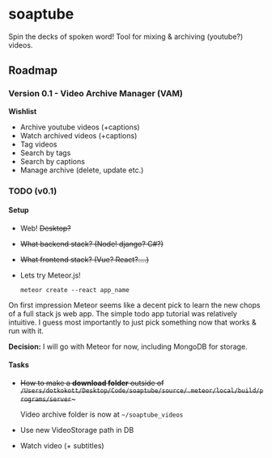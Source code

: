# soaptube
Spin the decks of spoken word! Tool for mixing &amp; archiving (youtube?) videos.

## Roadmap

### Version 0.1 - Video Archive Manager (VAM)

**Wishlist**

* Archive youtube videos (+captions)
* Watch archived videos (+captions)
* Tag videos
* Search by tags
* Search by captions
* Manage archive (delete, update etc.)

### TODO (v0.1)

#### Setup
* Web! ~~Desktop?~~
* ~~What backend stack? (Node! ~~django? C#?~~)~~
* ~~What frontend stack? (Vue? React?....)~~
* Lets try Meteor.js!

  `meteor create --react app_name`

On first impression Meteor seems like a decent pick to learn the new chops of a full stack js web app.
The simple todo app tutorial was relatively intuitive. I guess most importantly to just pick something now that works & run with it.

**Decision:** I will go with Meteor for now, including MongoDB for storage.

#### Tasks

* ~~How to make a **download folder** outside of~~
~~`/Users/dotkokott/Desktop/Code/soaptube/source/.meteor/local/build/programs/server`~~~

  Video archive folder is now at `~/soaptube_videos`

* Use new VideoStorage path in DB

* Watch video (+ subtitles)